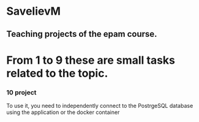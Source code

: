 # SavelievM

## Teaching projects of the epam course.

# From 1 to 9 these are small tasks related to the topic.


### 10 project
To use it, you need to independently connect to the PostrgeSQL database using the application or the docker container
